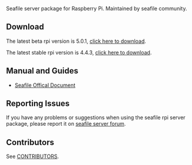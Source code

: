 Seafile server package for Raspberry Pi. Maintained by seafile community.

## Download

The latest beta rpi version is 5.0.1, [click here to download](https://github.com/haiwen/seafile-rpi/releases/download/v5.0.1/seafile-server_beta_5.0.1_pi.tar.gz).

The latest stable rpi version is 4.4.3, [click here to download](https://github.com/haiwen/seafile-rpi/releases/download/v4.4.3/seafile-server_stable_4.4.3_pi.tar.gz).

## Manual and Guides

- [Seafile Offical Document](http://manual.seafile.com/deploy/using_sqlite.html)

## Reporting Issues

If you have any problems or suggestions when using the seafile rpi server package, please report it on [seafile server forum](https://forum.seafile-server.org/).

## Contributors

See [CONTRIBUTORS](CONTRIBUTORS).
